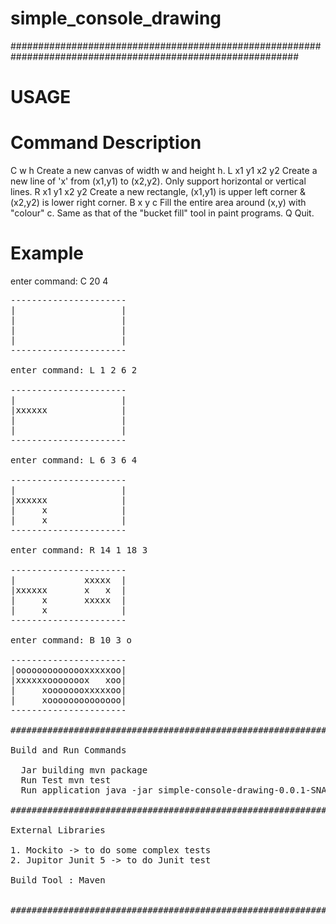 # simple_console_drawing

############################################################################################################

# USAGE

# Command 	   	Description
C w h           Create a new canvas of width w and height h.
L x1 y1 x2 y2   Create a new line of 'x' from (x1,y1) to (x2,y2). Only support 
                horizontal or vertical lines.
R x1 y1 x2 y2   Create a new rectangle, (x1,y1) is upper left corner & (x2,y2) is 
                lower right corner.
B x y c         Fill the entire area around (x,y) with "colour" c.
                Same as that of the "bucket fill" tool in paint programs.
Q               Quit.


# Example

enter command: C 20 4
<pre>
----------------------
|                    |
|                    |
|                    |
|                    |
---------------------- 

enter command: L 1 2 6 2

----------------------
|                    |
|xxxxxx              |
|                    |
|                    |
----------------------

enter command: L 6 3 6 4

----------------------
|                    |
|xxxxxx              |
|     x              |
|     x              |
----------------------

enter command: R 14 1 18 3

----------------------
|             xxxxx  |
|xxxxxx       x   x  |
|     x       xxxxx  |
|     x              |
----------------------

enter command: B 10 3 o

----------------------
|oooooooooooooxxxxxoo|
|xxxxxxooooooox   xoo|
|     xoooooooxxxxxoo|
|     xoooooooooooooo|
----------------------

#############################################################################################################

Build and Run Commands

  Jar building mvn package
  Run Test mvn test
  Run application java -jar simple-console-drawing-0.0.1-SNAPSHOT.jar
  
#############################################################################################################

External Libraries

1. Mockito -> to do some complex tests
2. Jupitor Junit 5 -> to do Junit test

Build Tool : Maven


#############################################################################################################

</pre>
